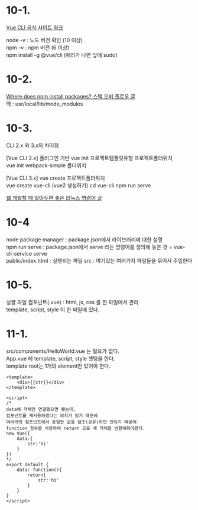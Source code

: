 # 10-1.  
[Vue CLI 공식 사이트 링크](https://cli.vuejs.org/)

node -v : 노드 버전 확인 (10 이상)  
npm -v : npm 버전 (6 이상)  
npm install -g @vue/cli (에러가 나면 앞에 sudo)  

# 10-2.  
[Where does npm install packages? 스택 오버 플로우 글](https://stackoverflow.com/questions/5926672/where-does-npm-install-packages)  
맥 : usr/local/lib/mode_modules

# 10-3.
CLI 2.x 와 3.x의 차이점

[Vue CLI 2.x]
플러그인 기반
vue init 프로젝트템플릿유형 프로젝트폴더위치  
vue init webpack-simple 폴더위치  
  
[Vue CLI 3.x]
vue create 프로젝트폴더위치  
vue create vue-cli (vue2 생성하기)
cd vue-cli
npm run serve

[웹 개발할 때 알아두면 좋은 리눅스 명령어 글](https://joshua1988.github.io/web-development/linux-commands-for-beginners/)

# 10-4
node package manager : package.json에서 라이브러리에 대한 설명  
npm run serve : package.json에서 serve 라는 명령어를 정의해 놓은 것 = vue-cli-service serve  
public/index.html : 실행되는 파일
src : 여기있는 여러가지 파일들을 묶어서 주입한다  

# 10-5.
싱글 파일 컴포넌트(.vue) : html, js, css 를 한 파일에서 관리  
template, script, style 이 한 파일에 있다.

# 11-1.
src/components/HelloWorld.vue 는 필요가 없다.   
App.vue 에 template, script, style 셋팅을 한다.  
template root는 1개의 element만 있어야 한다.  
```
<template>
    <div>{{str}}</div>
</template>

<script>
/*
data에 객체만 연결했으면 됐는데, 
컴포넌트를 재사용하겠다는 의지가 있기 때문에
여러개의 컴포넌트에서 동일한 값을 참조(공유)하면 안되기 때문에
function 함수를 사용하여 return 으로 새 객체를 반환해줘야한다.
new Vue({
    data:{
        str:'hi'
    }
})
*/
export default {
    data: function(){
        return{
            str:'hi'
        }
    }
}
</script>
```